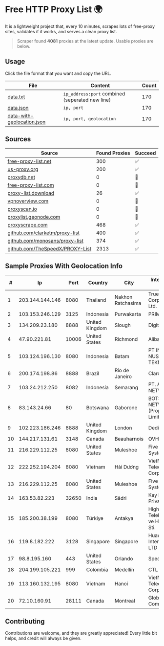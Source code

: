 
# Free HTTP Proxy List 🌍

It is a lightweight project that, every 10 minutes, scrapes lots of free-proxy sites, validates if it works, and serves a clean proxy list.


> Scraper found **4081** proxies at the latest update. Usable proxies are below.

## Usage

Click the file format that you want and copy the URL.


|File|Content|Count|
|----|-------|-----|
|[data.txt](https://raw.githubusercontent.com/themiralay/Proxy-List-World/master/data.txt)|`ip_address:port` combined (seperated new line)|170|
|[data.json](https://raw.githubusercontent.com/themiralay/Proxy-List-World/master/data.json)|`ip, port`|170|
|[data-with-geolocation.json](https://raw.githubusercontent.com/themiralay/Proxy-List-World/master/data-with-geolocation.json)|`ip, port, geolocation`|170|

## Sources

|Source|Found Proxies|Succeed|
|------|-------------|-------|
|[free-proxy-list.net](https://free-proxy-list.net)|300|✅|
|[us-proxy.org](https://www.us-proxy.org)|200|✅|
|[proxydb.net](http://proxydb.net)|0|🚫|
|[free-proxy-list.com](https://free-proxy-list.com/?page=&port=&type%5B%5D=http&type%5B%5D=https&up_time=0&search=Search)|0|🚫|
|[proxy-list.download](https://www.proxy-list.download/HTTP)|26|✅|
|[vpnoverview.com](https://vpnoverview.com/privacy/anonymous-browsing/free-proxy-servers)|0|🚫|
|[proxyscan.io](https://www.proxyscan.io)|0|🚫|
|[proxylist.geonode.com](https://proxylist.geonode.com/api/proxy-list?limit=300&page=1&sort_by=lastChecked&sort_type=desc&protocols=http,https)|0|🚫|
|[proxyscrape.com](https://api.proxyscrape.com/v2/?request=displayproxies&protocol=http&timeout=10000&country=all&ssl=all&anonymity=all)|468|✅|
|[github.com/clarketm/proxy-list](https://raw.githubusercontent.com/clarketm/proxy-list/master/proxy-list-raw.txt)|400|✅|
|[github.com/monosans/proxy-list](https://raw.githubusercontent.com/monosans/proxy-list/main/proxies/http.txt)|374|✅|
|[github.com/TheSpeedX/PROXY-List](https://raw.githubusercontent.com/TheSpeedX/PROXY-List/master/http.txt)|2313|✅|


## Sample Proxies With Geolocation Info

|#|Ip|Port|Country|City|Internet Service Provider|
|-|--|----|-------|----|-------------------------|
|1|203.144.144.146|8080|Thailand|Nakhon Ratchasima|True Internet Corporation CO. Ltd.|
|2|103.153.246.129|3125|Indonesia|Purwakarta|PRIMAHOME|
|3|134.209.23.180|8888|United Kingdom|Slough|DigitalOcean, LLC|
|4|47.90.221.81|10006|United States|Richmond|Alibaba.com LLC|
|5|103.124.196.130|8080|Indonesia|Batam|PT INFORMASI NUSANTARA TEKNOLOGI|
|6|200.174.198.86|8888|Brazil|Rio de Janeiro|Claro S.A|
|7|103.24.212.250|8082|Indonesia|Semarang|PT. ADAU PUTRA NETWORK|
|8|83.143.24.66|80|Botswana|Gaborone|BOTSWANA FIBRE NETWORKS (Proprietary) Limited|
|9|102.223.186.246|8888|United Kingdom|London|Dedicated Servers|
|10|144.217.131.61|3148|Canada|Beauharnois|OVH Hosting|
|11|216.229.112.25|8080|United States|Muleshoe|Five Area Systems, LLC|
|12|222.252.194.204|8080|Vietnam|Hải Dương|VietNam Post and Telecom Corporation|
|13|216.229.112.25|8080|United States|Muleshoe|Five Area Systems, LLC|
|14|163.53.82.223|32650|India|Sādri|Kay Kay Softech Private Limited|
|15|185.200.38.199|8080|Türkiye|Antakya|High Speed Telekomunikasyon ve Hab. Hiz. Ltd. Sti.|
|16|119.8.182.222|3128|Singapore|Singapore|Huawei International Pte. LTD|
|17|98.8.195.160|443|United States|Orlando|Spectrum|
|18|204.199.105.221|999|Colombia|Medellín|CTL Colombia|
|19|113.160.132.195|8080|Vietnam|Hanoi|VietNam Post and Telecom Corporation|
|20|72.10.160.91|28111|Canada|Montreal|GloboTech Communications|



## Contributing

Contributions are welcome, and they are greatly appreciated! Every
little bit helps, and credit will always be given.

